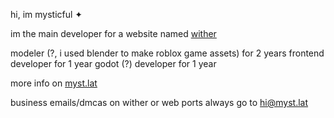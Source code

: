 hi, im mysticful ✦

im the main developer for a website named [wither](https://wither.lat)

modeler (?, i used blender to make roblox game assets) for 2 years
frontend developer for 1 year
godot (?) developer for 1 year

more info on [myst.lat](https://wither.lat)

business emails/dmcas on wither or web ports always go to [hi@myst.lat](mailto:hi@myst.lat)
